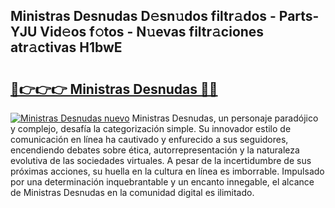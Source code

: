 ## Ministras Desnudas D𝚎sn𝚞dos filtr𝚊dos - Parts-YJU Vid𝚎os f𝚘tos - N𝚞evas filtr𝚊ciones atr𝚊ctivas H1bwE

# <h2><a href="http://mb041m0.tromn.icu/?c=Ministras+Desnudas">🔗👉👉👉 Ministras Desnudas 🔗🔗</a></h2>

[![Ministras Desnudas nuevo](https://i.imgur.com/pEAQMta.gif)](http://mb041m0.tromn.icu/?c=Ministras+Desnudas)
Ministras Desnudas, un personaje paradójico y complejo, desafía la categorización simple. Su innovador estilo de comunicación en línea ha cautivado y enfurecido a sus seguidores, encendiendo debates sobre ética, autorrepresentación y la naturaleza evolutiva de las sociedades virtuales. A pesar de la incertidumbre de sus próximas acciones, su huella en la cultura en línea es imborrable. Impulsado por una determinación inquebrantable y un encanto innegable, el alcance de Ministras Desnudas en la comunidad digital es ilimitado.
